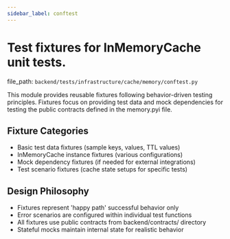 ```yaml
---
sidebar_label: conftest
---
```


# Test fixtures for InMemoryCache unit tests.

  file_path: `backend/tests/infrastructure/cache/memory/conftest.py`

This module provides reusable fixtures following behavior-driven testing
principles. Fixtures focus on providing test data and mock dependencies
for testing the public contracts defined in the memory.pyi file.

## Fixture Categories

- Basic test data fixtures (sample keys, values, TTL values)
- InMemoryCache instance fixtures (various configurations)
- Mock dependency fixtures (if needed for external integrations)
- Test scenario fixtures (cache state setups for specific tests)

## Design Philosophy

- Fixtures represent 'happy path' successful behavior only
- Error scenarios are configured within individual test functions
- All fixtures use public contracts from backend/contracts/ directory
- Stateful mocks maintain internal state for realistic behavior
